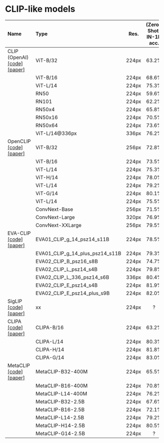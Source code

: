 # CLIP-like models

|  Name    |  Type    | Res. | (Zero-Shot) IN-1K acc. |
| :--- | :--- | :--: | :--: |
|  CLIP (OpenAI) [[code]](https://github.com/openai/CLIP) [[paper]](https://arxiv.org/abs/2103.00020)    | ViT-B/32 | 224px | 63.2% |
| | ViT-B/16 | 224px | 68.6% |
| | ViT-L/14 | 224px | 75.3% |
| | RN50 | 224px | 59.6% |
| | RN101 | 224px | 62.2% |
| | RN50x4 | 224px | 65.8% |
| | RN50x16 | 224px | 70.5% |
| | RN50x64 | 224px | 73.6% |
| | ViT-L/14@336px | 336px | 76.2% |
|  OpenCLIP [[code]](https://github.com/mlfoundations/open_clip) [[paper]](https://arxiv.org/abs/2212.07143) | ViT-B/32 | 256px | 72.8% |
| | ViT-B/16	|224px	|73.5%|
| | ViT-L/14	|224px	|75.3%|
| | ViT-H/14	|224px	|78.0%|
| | ViT-L/14	|224px	|79.2%|
| | ViT-G/14	|224px	|80.1%|
| | ViT-L/14	|224px	|75.5%|
| | ConvNext-Base	|256px |71.5%|
| | ConvNext-Large |320px |76.9%|
| | ConvNext-XXLarge |256px |79.5%|
|  EVA-CLIP [[code]](https://github.com/baaivision/EVA) [[paper]](https://arxiv.org/abs/2303.15389) | EVA01_CLIP_g_14_psz14_s11B | 224px | 78.5% |
| | EVA01_CLIP_g_14_plus_psz14_s11B | 224px | 79.3% |
| | EVA02_CLIP_B_psz16_s8B | 224px | 74.7% |
| | EVA02_CLIP_L_psz14_s4B | 224px | 79.8% |
| | EVA02_CLIP_L_336_psz14_s6B | 336px | 80.4% |
| | EVA02_CLIP_E_psz14_s4B | 224px | 81.9% |
| | EVA02_CLIP_E_psz14_plus_s9B | 224px | 82.0% |
|  SigLIP [[code]](https://github.com/google-research/big_vision) [[paper]](https://arxiv.org/abs/2303.15343) | xx | 224px | ?|
|  CLIPA [[code]](https://github.com/UCSC-VLAA/CLIPA) [[paper]](https://arxiv.org/abs/2305.07017) | CLIPA-B/16 | 224px | 63.2% |
| | CLIPA-L/14| 224px | 80.3% |
| | CLIPA-H/14| 224px | 81.8% |
| | CLIPA-G/14| 224px | 83.0% |
|  MetaCLIP [[code]](https://github.com/facebookresearch/MetaCLIP) [[paper]](https://arxiv.org/abs/2309.16671) | MetaCLIP-B32-400M| 224px | 65.5% |
| | MetaCLIP-B16-400M| 224px | 70.8% |
| | MetaCLIP-L14-400M| 224px | 76.2% |
| | MetaCLIP-B32-2.5B| 224px | 67.6% |
| | MetaCLIP-B16-2.5B| 224px | 72.1% |
| | MetaCLIP-L14-2.5B| 224px | 79.2% |
| | MetaCLIP-H14-2.5B| 224px | 80.5% |
| | MetaCLIP-G14-2.5B| 224px | ? |

